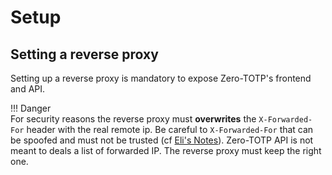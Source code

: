 # Setup
## Setting a reverse proxy

Setting up a reverse proxy is mandatory to expose Zero-TOTP's frontend and API. 

!!! Danger  
    For security reasons the reverse proxy must **overwrites** the `X-Forwarded-For` header with the real remote ip. Be careful to `X-Forwarded-For` that can be spoofed and must not be trusted (cf [Eli's Notes](https://esd.io/blog/flask-apps-heroku-real-ip-spoofing.html)). Zero-TOTP API is not meant to deals a list of forwarded IP. The reverse proxy must keep the right one.